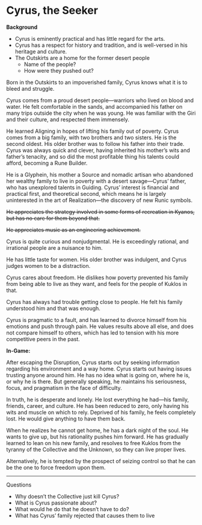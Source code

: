 # Cyrus, the Seeker

**Background**

- Cyrus is eminently practical and has little regard for the arts.
- Cyrus has a respect for history and tradition, and is well-versed in his heritage and culture.
- The Outskirts are a home for the former desert people
    - Name of the people?
    - How were they pushed out?

Born in the Outskirts to an impoverished family, Cyrus knows what it is to bleed and struggle.

Cyrus comes from a proud desert people—warriors who lived on blood and water. He felt comfortable in the sands, and accompanied his father on many trips outside the city when he was young. He was familiar with the Giri and their culture, and respected them immensely.

He learned Aligning in hopes of lifting his family out of poverty. Cyrus comes from a big family, with two brothers and two sisters. He is the second oldest. His older brother was to follow his father into their trade. Cyrus was always quick and clever, having inherited his mother’s wits and father’s tenacity, and so did the most profitable thing his talents could afford, becoming a Rune Builder.

He is a Glyphein, his mother a Source and nomadic artisan who abandoned her wealthy family to live in poverty with a desert savage—Cyrus’ father, who has unexplored talents in Guiding. Cyrus’ interest is financial and practical first, and theoretical second, which means he is largely uninterested in the art of Realization—the discovery of new Runic symbols.

~~He appreciates the strategy involved in some forms of recreation in Kyanos, but has no care for them beyond that.~~

~~He appreciates music as an engineering achievement.~~

Cyrus is quite curious and nonjudgmental. He is exceedingly rational, and irrational people are a nuisance to him.

He has little taste for women. His older brother was indulgent, and Cyrus judges women to be a distraction.

Cyrus cares about freedom. He dislikes how poverty prevented his family from being able to live as they want, and feels for the people of Kuklos in that.

Cyrus has always had trouble getting close to people. He felt his family understood him and that was enough.

Cyrus is pragmatic to a fault, and has learned to divorce himself from his emotions and push through pain. He values results above all else, and does not compare himself to others, which has led to tension with his more competitive peers in the past.

**In-Game:**

After escaping the Disruption, Cyrus starts out by seeking information regarding his environment and a way home. Cyrus starts out having issues trusting anyone around him. He has no idea what is going on, where he is, or why he is there. But generally speaking, he maintains his seriousness, focus, and pragmatism in the face of difficulty.

In truth, he is desperate and lonely. He lost everything he had—his family, friends, career, and culture. He has been reduced to zero, only having his wits and muscle on which to rely. Deprived of his family, he feels completely lost. He would give anything to have them back.

When he realizes he cannot get home, he has a dark night of the soul. He wants to give up, but his rationality pushes him forward. He has gradually learned to lean on his new family, and resolves to free Kuklos from the tyranny of the Collective and the Unknown, so they can live proper lives.

Alternatively, he is tempted by the prospect of seizing control so that he can be the one to force freedom upon them.

---

Questions

- Why doesn’t the Collective just kill Cyrus?
- What is Cyrus passionate about?
- What would he do that he doesn’t have to do?
- What has Cyrus’ family rejected that causes them to live